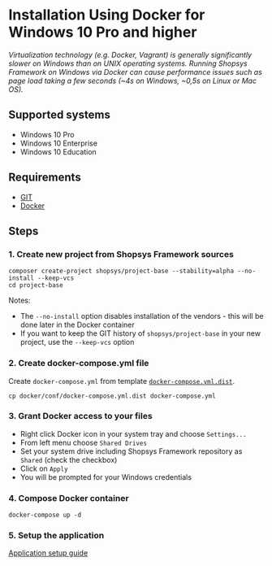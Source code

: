 # Installation Using Docker for Windows 10 Pro and higher
*Virtualization technology (e.g. Docker, Vagrant) is generally significantly slower on Windows than on UNIX operating systems. Running Shopsys Framework on Windows via Docker can cause performance issues such as page load taking a few seconds (~4s on Windows, ~0,5s on Linux or Mac OS).*

## Supported systems
- Windows 10 Pro
- Windows 10 Enterprise
- Windows 10 Education

## Requirements
* [GIT](https://git-scm.com/book/en/v2/Getting-Started-Installing-Git)
* [Docker](https://docs.docker.com/engine/installation/)

## Steps
### 1. Create new project from Shopsys Framework sources
```
composer create-project shopsys/project-base --stability=alpha --no-install --keep-vcs
cd project-base
```
Notes: 
- The `--no-install` option disables installation of the vendors - this will be done later in the Docker container
- If you want to keep the GIT history of `shopsys/project-base` in your new project, use the `--keep-vcs` option

### 2. Create docker-compose.yml file
Create `docker-compose.yml` from template [`docker-compose.yml.dist`](../../../project-base/docker/conf/docker-compose.yml.dist).

```
cp docker/conf/docker-compose.yml.dist docker-compose.yml
```

### 3. Grant Docker access to your files
- Right click Docker icon in your system tray and choose `Settings...`
- From left menu choose `Shared Drives`
- Set your system drive including Shopsys Framework repository as `Shared` (check the checkbox)
- Click on `Apply`
- You will be prompted for your Windows credentials

### 4. Compose Docker container
```
docker-compose up -d
```

### 5. Setup the application
[Application setup guide](./installation-using-docker-application-setup.md)
